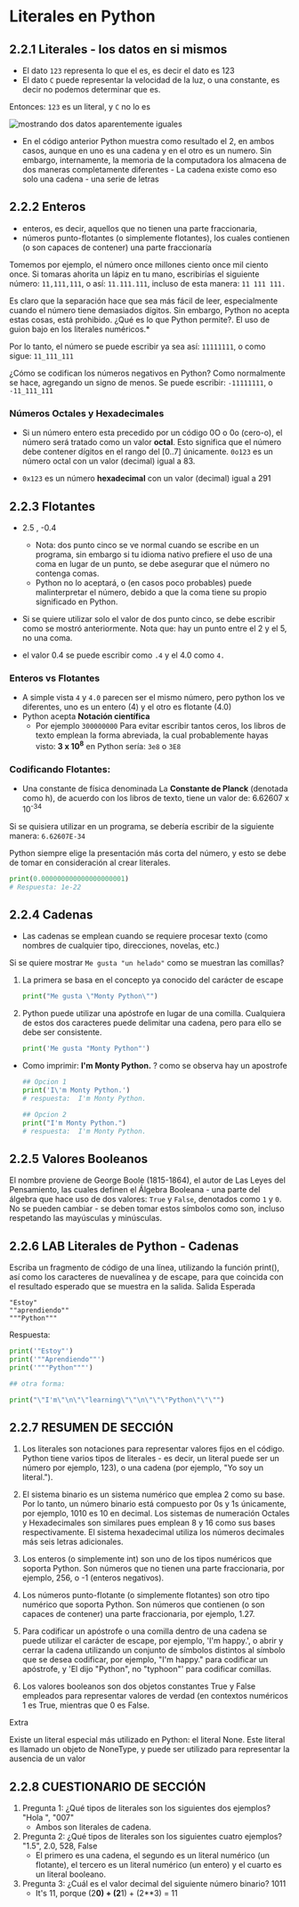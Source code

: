 # Literales en Python

## 2.2.1 Literales - los datos en si mismos

- El dato ```123``` representa lo que el es, es decir el dato es 123
- El dato ```C``` puede representar la velocidad de la luz, o una constante, es decir no podemos determinar que es.

Entonces: ```123``` es un literal, y ```C``` no lo es

![mostrando dos datos aparentemente iguales](img/2.2/image.png)

- En el código anterior Python muestra como resultado el 2, en ambos casos, aunque en uno es una cadena y en el otro es un numero. Sin embargo, internamente, la memoria de la computadora los almacena de dos maneras completamente diferentes - La cadena existe como eso solo una cadena - una serie de letras

## 2.2.2 Enteros

- enteros, es decir, aquellos que no tienen una parte fraccionaria,
- números punto-flotantes (o simplemente flotantes), los cuales contienen (o son capaces de contener) una parte fraccionaría

Tomemos por ejemplo, el número once millones ciento once mil ciento once. Si tomaras ahorita un lápiz en tu mano, escribirías el siguiente número: ```11,111,111```, o así: ```11.111.111```, incluso de esta manera: ```11 111 111.```

Es claro que la separación hace que sea más fácil de leer, especialmente cuando el número tiene demasiados dígitos. Sin embargo, Python no acepta estas cosas, está prohibido. ¿Qué es lo que Python permite?. El uso de guion bajo en los literales numéricos.*

Por lo tanto, el número se puede escribir ya sea así: ```11111111```, o como sigue: ```11_111_111```

¿Cómo se codifican los números negativos en Python? Como normalmente se hace, agregando un signo de menos. Se puede escribir: ```-11111111```, o ```-11_111_111```

### Números Octales y Hexadecimales

- Si un número entero esta precedido por un código 0O o 0o (cero-o), el número será tratado como un valor **octal**. Esto significa que el número debe contener dígitos en el rango del [0..7] únicamente. ```0o123``` es un número octal con un valor (decimal) igual a 83.

- ```0x123``` es un número **hexadecimal** con un valor (decimal) igual a 291

## 2.2.3 Flotantes

- 2.5 , -0.4

    - Nota: dos punto cinco se ve normal cuando se escribe en un programa, sin embargo si tu idioma nativo prefiere el uso de una coma en lugar de un punto, se debe asegurar que el número no contenga comas.
    - Python no lo aceptará, o (en casos poco probables) puede malinterpretar el número, debido a que la coma tiene su propio significado en Python.

- Si se quiere utilizar solo el valor de dos punto cinco, se debe escribir como se mostró anteriormente. Nota que: hay un punto entre el 2 y el 5, no una coma.
- el valor 0.4 se puede escribir como ```.4``` y el 4.0 como ```4.```

### Enteros vs Flotantes

- A simple vista ```4``` y ```4.0``` parecen ser el mismo número, pero python los ve diferentes, uno es un entero (4) y el otro es flotante (4.0)
- Python acepta **Notación científica** 
    - Por ejemplo ```300000000``` Para evitar escribir tantos ceros, los libros de texto emplean la forma abreviada, la cual probablemente hayas visto: **3 x 10<sup>8</sup>** en Python sería: ```3e8``` o ```3E8```

### Codificando Flotantes:

- Una constante de física denominada La **Constante de Planck** (denotada como h), de acuerdo con los libros de texto, tiene un valor de: 6.62607 x 10<sup>-34</sup>

Si se quisiera utilizar en un programa, se debería escribir de la siguiente manera: ```6.62607E-34```

Python siempre elige la presentación más corta del número, y esto se debe de tomar en consideración al crear literales.
```python
print(0.000000000000000000001)
# Respuesta: 1e-22
```

## 2.2.4 Cadenas

- Las cadenas se emplean cuando se requiere procesar texto (como nombres de cualquier tipo, direcciones, novelas, etc.)

Si se quiere mostrar ```Me gusta "un helado"``` como se muestran las comillas?

1. La primera se basa en el concepto ya conocido del carácter de escape

    ```python
    print("Me gusta \"Monty Python\"")
    ```

2. Python puede utilizar una apóstrofe en lugar de una comilla. Cualquiera de estos dos caracteres puede delimitar una cadena, pero para ello se debe ser consistente.

    ```python
    print('Me gusta "Monty Python"')
    ```

- Como imprimir: **I'm Monty Python.** ? como se observa hay un apostrofe

    ```python
    ## Opcion 1
    print('I\'m Monty Python.')
    # respuesta:  I'm Monty Python.

    ## Opcion 2
    print("I'm Monty Python.")
    # respuesta:  I'm Monty Python.
    ```

## 2.2.5 Valores Booleanos

El nombre proviene de George Boole (1815-1864), el autor de Las Leyes del Pensamiento, las cuales definen el Álgebra Booleana - una parte del álgebra que hace uso de dos valores: `True` y `False`, denotados como `1` y `0`.
No se pueden cambiar - se deben tomar estos símbolos como son, incluso respetando las mayúsculas y minúsculas.

## 2.2.6 LAB Literales de Python - Cadenas

Escriba un fragmento de código de una línea, utilizando la función print(), así como los caracteres de nuevalínea y de escape, para que coincida con el resultado esperado que se muestra en la salida.
Salida Esperada

    "Estoy"
    ""aprendiendo""
    """Python""" 

Respuesta:

```python
print('"Estoy"')
print('""Aprendiendo""')
print('"""Python"""')

## otra forma:

print("\"I'm\"\n\"\"learning\"\"\n\"\"\"Python\"\"\"")
````

## 2.2.7 RESUMEN DE SECCIÓN

1. Los literales son notaciones para representar valores fijos en el código. Python tiene varios tipos de literales - es decir, un literal puede ser un número por ejemplo, 123), o una cadena (por ejemplo, "Yo soy un literal.").

2. El sistema binario es un sistema numérico que emplea 2 como su base. Por lo tanto, un número binario está compuesto por 0s y 1s únicamente, por ejemplo, 1010 es 10 en decimal.
Los sistemas de numeración Octales y Hexadecimales son similares pues emplean 8 y 16 como sus bases respectivamente. El sistema hexadecimal utiliza los números decimales más seis letras adicionales.

3. Los enteros (o simplemente int) son uno de los tipos numéricos que soporta Python. Son números que no tienen una parte fraccionaria, por ejemplo, 256, o -1 (enteros negativos).

4. Los números punto-flotante (o simplemente flotantes) son otro tipo numérico que soporta Python. Son números que contienen (o son capaces de contener) una parte fraccionaria, por ejemplo, 1.27.

5. Para codificar un apóstrofe o una comilla dentro de una cadena se puede utilizar el carácter de escape, por ejemplo, 'I\'m happy.', o abrir y cerrar la cadena utilizando un conjunto de símbolos distintos al símbolo que se desea codificar, por ejemplo, "I'm happy." para codificar un apóstrofe, y 'El dijo "Python", no "typhoon"' para codificar comillas.

6. Los valores booleanos son dos objetos constantes True y False empleados para representar valores de verdad (en contextos numéricos 1 es True, mientras que 0 es False.

Extra  

Existe un literal especial más utilizado en Python: el literal None. Este literal es llamado un objeto de NoneType, y puede ser utilizado para representar la ausencia de un valor

## 2.2.8 CUESTIONARIO DE SECCIÓN

1. Pregunta 1: ¿Qué tipos de literales son los siguientes dos ejemplos?  "Hola ", "007"
    - Ambos son literales de cadena.
2. Pregunta 2: ¿Qué tipos de literales son los siguientes cuatro ejemplos? "1.5", 2.0, 528, False
    - El primero es una cadena, el segundo es un literal numérico (un flotante), el tercero es un literal numérico (un entero) y el cuarto es un literal booleano.
3. Pregunta 3: ¿Cuál es el valor decimal del siguiente número binario? 1011
    - It's 11, porque (2**0) + (2**1) + (2**3) = 11
